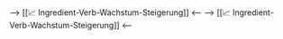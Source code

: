 --> [[📈 Ingredient-Verb-Wachstum-Steigerung]] <--
--> [[📈 Ingredient-Verb-Wachstum-Steigerung]] <--
